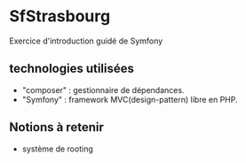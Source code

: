# SfStrasbourg

Exercice d'introduction guidé de Symfony

## technologies utilisées

- "composer" : gestionnaire de dépendances.
- "Symfony" : framework MVC(design-pattern) libre en PHP.

## Notions à retenir

- système de rooting
